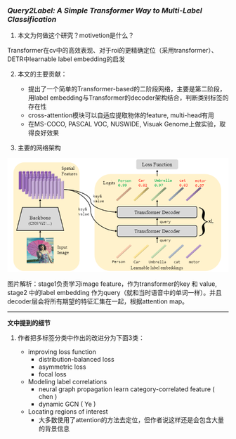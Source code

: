 ### *Query2Label: A Simple Transformer Way to Multi-Label Classification*



1. 本文为何做这个研究？motivetion是什么？

Transformer在cv中的高效表现、对于roi的更精确定位（采用transformer）、DETR中learnable label embedding的启发

2. 本文的主要贡献：
   - 提出了一个简单的Transformer-based的二阶段网络，主要是第二阶段，用label embedding与Transformer的decoder架构结合，判断类别标签的存在性
   - cross-attention模块可以自适应提取物体的feature, multi-head有用
   - 在MS-COCO, PASCAL VOC, NUSWIDE, Visuak Genome上做实验，取得良好效果

3. 主要的网络架构

![image-20221107105536211](assets/image-20221107105536211.png)

图片解析：stage1负责学习image feature，作为transformer的key 和 value, stage2 中的label embedding 作为query（就和当时语音中的单词一样）。并且decoder层会将所有期望的特征汇集在一起，根据attention map。

------

**文中提到的细节**

1. 作者把多标签分类中作出的改进分为下面3类：

   - improving loss function
     - distribution-balanced loss
     - asymmetric loss
     - focal loss
   - Modeling label correlations
     - neural graph propagation learn category-correlated feature ( chen )
     - dynamic GCN ( Ye )
   - Locating regions of interest
     - 大多数使用了attention的方法去定位，但作者说这样还是会包含大量的背景信息

   